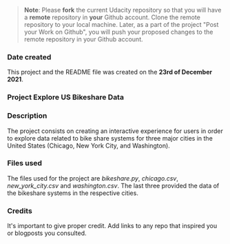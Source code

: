 >**Note**: Please **fork** the current Udacity repository so that you will have a **remote** repository in **your** Github account. Clone the remote repository to your local machine. Later, as a part of the project "Post your Work on Github", you will push your proposed changes to the remote repository in your Github account.

### Date created
This project and the README file was created on the **23rd of December 2021**.

### Project Explore US Bikeshare Data

### Description
The project consists on creating an interactive experience for users in order to explore data related to bike share systems for three major cities in the United States (Chicago, New York City, and Washington).

### Files used
The files used for the project are *bikeshare.py*, *chicago.csv*, *new_york_city.csv* and *washington.csv*. The last three provided the data of the bikeshare systems in the respective cities.

### Credits
It's important to give proper credit. Add links to any repo that inspired you or blogposts you consulted.
